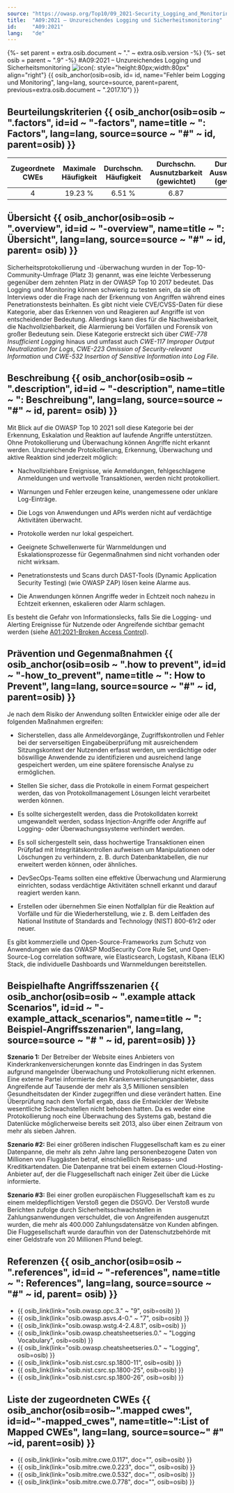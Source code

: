 ```yaml
---
source: "https://owasp.org/Top10/09_2021-Security_Logging_and_Monitoring_Failures/"
title:  "A09:2021 – Unzureichendes Logging und Sicherheitsmonitoring"
id:     "A09:2021"
lang:   "de"
---
```

{%- set parent = extra.osib.document ~ "." ~ extra.osib.version -%}
{%- set osib = parent ~ ".9" -%}
#A09:2021 – Unzureichendes Logging und Sicherheitsmonitoring ![icon](assets/TOP_10_Icons_Final_Security_Logging_and_Monitoring_Failures.png){: style="height:80px;width:80px" align="right"} {{ osib_anchor(osib=osib, id= id, name="Fehler beim Logging und Monitoring", lang=lang, source=source, parent=parent, previous=extra.osib.document ~ ".2017.10") }}


## Beurteilungskriterien {{ osib_anchor(osib=osib ~ ".factors", id=id ~ "-factors", name=title ~ ": Factors", lang=lang, source=source ~ "#" ~ id, parent=osib) }}

| Zugeordnete CWEs | Maximale Häufigkeit | Durchschn. Häufigkeit | Durchschn. Ausnutzbarkeit (gewichtet) | Durchschn. Auswirkungen (gewichtet) | Maximale Abdeckung | Durchschnittliche Abdeckung | Gesamtanzahl | CVEs insgesamt |
|:-------------:|:--------------------:|:--------------------:|:--------------:|:--------------:|:----------------------:|:---------------------:|:-------------------:|:------------:|
| 4           | 19.23 %             | 6.51 %              | 6.87                 | 4.99                | 53.67 %       | 39.97 %       | 53,615            | 242        |

## Übersicht {{ osib_anchor(osib=osib ~ ".overview", id=id ~ "-overview", name=title ~ ": Übersicht", lang=lang, source=source ~ "#" ~ id, parent= osib) }}

Sicherheitsprotokollierung und -überwachung wurden in der Top-10-Community-Umfrage (Platz 3) genannt, was eine leichte Verbesserung gegenüber dem zehnten Platz in der OWASP Top 10 2017 bedeutet. Das Logging und Monitoring können schwierig zu testen sein, da sie oft Interviews oder die Frage nach der Erkennung von Angriffen während eines Penetrationstests beinhalten. Es gibt nicht viele CVE/CVSS-Daten für diese Kategorie, aber das Erkennen von und Reagieren auf Angriffe ist von entscheidender Bedeutung. Allerdings kann dies für die Nachweisbarkeit, die Nachvollziehbarkeit, die Alarmierung bei Vorfällen und Forensik von großer Bedeutung sein. Diese Kategorie erstreckt sich über *CWE-778 Insufficient Logging* hinaus und umfasst auch *CWE-117 Improper Output Neutralization for Logs*, *CWE-223 Omission of Security-relevant Information* und *CWE-532 Insertion of Sensitive Information into Log File*.

## Beschreibung {{ osib_anchor(osib=osib ~ ".description", id=id ~ "-description", name=title ~ ": Beschreibung", lang=lang, source=source ~ "#" ~ id, parent= osib) }}

Mit Blick auf die OWASP Top 10 2021 soll diese Kategorie bei der Erkennung, Eskalation und Reaktion auf laufende Angriffe unterstützen. Ohne Protokollierung und Überwachung können Angriffe nicht erkannt werden. Unzureichende Protokollierung, Erkennung, Überwachung und aktive Reaktion sind jederzeit möglich:

- Nachvollziehbare Ereignisse, wie Anmeldungen, fehlgeschlagene Anmeldungen und wertvolle Transaktionen, werden nicht protokolliert.

- Warnungen und Fehler erzeugen keine, unangemessene oder unklare Log-Einträge.

- Die Logs von Anwendungen und APIs werden nicht auf verdächtige Aktivitäten überwacht.

- Protokolle werden nur lokal gespeichert.

- Geeignete Schwellenwerte für Warnmeldungen und Eskalationsprozesse für Gegenmaßnahmen sind nicht vorhanden oder nicht wirksam.

- Penetrationstests und Scans durch DAST-Tools (Dynamic Application Security Testing) (wie OWASP ZAP) lösen keine Alarme aus.

- Die Anwendungen können Angriffe weder in Echtzeit noch nahezu in Echtzeit erkennen, eskalieren oder Alarm schlagen.

Es besteht die Gefahr von Informationslecks, falls Sie die Logging- und Alerting Ereignisse für Nutzende oder Angreifende sichtbar gemacht werden (siehe [A01:2021-Broken Access Control](A01_2021-Broken_Access_Control.md)).

## Prävention und Gegenmaßnahmen {{ osib_anchor(osib=osib ~ ".how to prevent", id=id ~ "-how_to_prevent", name=title ~ ": How to Prevent", lang=lang, source=source ~ "#" ~ id, parent=osib) }}

Je nach dem Risiko der Anwendung sollten Entwickler einige oder alle der folgenden Maßnahmen ergreifen:

- Sicherstellen, dass alle Anmeldevorgänge, Zugriffskontrollen und Fehler bei der serverseitigen Eingabeüberprüfung mit ausreichendem Sitzungskontext der Nutzenden erfasst werden, um verdächtige oder böswillige Anwendende zu identifizieren und ausreichend lange gespeichert werden, um eine spätere forensische Analyse zu ermöglichen.

- Stellen Sie sicher, dass die Protokolle in einem Format gespeichert werden, das von Protokollmanagement Lösungen leicht verarbeitet werden können.

- Es sollte sichergestellt werden, dass die Protokolldaten korrekt umgewandelt werden, sodass Injection-Angriffe oder Angriffe auf Logging- oder Überwachungssysteme verhindert werden.
    
- Es soll sichergestellt sein, dass hochwertige Transaktionen einen Prüfpfad mit Integritätskontrollen aufweisen um Manipulationen oder Löschungen zu verhindern, z. B. durch Datenbanktabellen, die nur erweitert werden können, oder ähnliches.

- DevSecOps-Teams sollten eine effektive Überwachung und Alarmierung einrichten, sodass verdächtige Aktivitäten schnell erkannt und darauf reagiert werden kann.

- Erstellen oder übernehmen Sie einen Notfallplan für die Reaktion auf Vorfälle und für die Wiederherstellung, wie z. B. dem Leitfaden des National Institute of Standards and Technology (NIST) 800-61r2 oder neuer.

Es gibt kommerzielle und Open-Source-Frameworks zum Schutz von Anwendungen wie das OWASP ModSecurity Core Rule Set, und Open-Source-Log correlation software, wie Elasticsearch, Logstash, Kibana (ELK) Stack, die individuelle Dashboards und Warnmeldungen bereitstellen.

## Beispielhafte Angriffsszenarien {{ osib_anchor(osib=osib ~ ".example attack Scenarios", id=id ~ "-example_attack_scenarios", name=title ~ ": Beispiel-Angriffsszenarien", lang=lang, source=source ~ "# " ~ id, parent=osib) }}

**Szenario 1:**  Der Betreiber der Website eines Anbieters von Kinderkrankenversicherungen konnte das Eindringen in das System aufgrund mangelnder Überwachung und Protokollierung nicht erkennen. Eine externe Partei informierte den Krankenversicherungsanbieter, dass Angreifende auf Tausende der mehr als 3,5 Millionen sensiblen Gesundheitsdaten der Kinder zugegriffen und diese verändert hatten. Eine Überprüfung nach dem Vorfall ergab, dass die Entwickler der Website wesentliche Schwachstellen nicht behoben hatten. Da es weder eine Protokollierung noch eine Überwachung des Systems gab, bestand die Datenlücke möglicherweise bereits seit 2013, also über einen Zeitraum von mehr als sieben Jahren.

**Szenario #2:** Bei einer größeren indischen Fluggesellschaft kam es zu einer Datenpanne, die mehr als zehn Jahre lang personenbezogene Daten von Millionen von Fluggästen betraf, einschließlich Reisepass- und Kreditkartendaten. Die Datenpanne trat bei einem externen Cloud-Hosting-Anbieter auf, der die Fluggesellschaft nach einiger Zeit über die Lücke informierte.

**Szenario #3:** Bei einer großen europäischen Fluggesellschaft kam es zu einem meldepflichtigen Verstoß gegen die DSGVO. Der Verstoß wurde Berichten zufolge durch Sicherheitsschwachstellen in Zahlungsanwendungen verschuldet, die von Angreifenden ausgenutzt wurden, die mehr als 400.000 Zahlungsdatensätze von Kunden abfingen. Die Fluggesellschaft wurde daraufhin von der Datenschutzbehörde mit einer Geldstrafe von 20 Millionen Pfund belegt.

## Referenzen {{ osib_anchor(osib=osib ~ ".references", id=id ~ "-references", name=title ~ ": References", lang=lang, source=source ~ "#" ~ id, parent= osib) }}

- {{ osib_link(link="osib.owasp.opc.3." ~ "9", osib=osib) }} <!-- [OWASP Proaktive Kontrollen: Protokollierung und Überwachung implementieren](https://owasp.org/www-project-proactive-controls/v3/en/c9-security-logging.html) -->
- {{ osib_link(link="osib.owasp.asvs.4-0." ~ "7", osib=osib) }} <!-- [OWASP Application Security Verification Standard: V7 Logging and Monitoring](https://owasp.org/www-project-application-security-verification-standard) -->
- {{ osib_link(link="osib.owasp.wstg.4-2.4.8.1", osib=osib) }} <!--- war: [OWASP-Testleitfaden: Testen auf detaillierte Fehlercodes](https://owasp.org/www-project-web-security-testing-guide/v41/4-Web_Application_Security_Testing/08-Testing_for_Error_Handling/01-Testing_for_Error_Code) -->
- {{ osib_link(link="osib.owasp.cheatsheetseries.0." ~ "Logging Vocabulary", osib=osib) }} <!-- [OWASP Cheat Sheet: Application Logging Vocabulary](https://cheatsheetseries.owasp.org/cheatsheets/Application_Logging_Vocabulary_Cheat_Sheet.html) -->
- {{ osib_link(link="osib.owasp.cheatsheetseries.0." ~ "Logging", osib=osib) }} <!-- [OWASP Spickzettel: Protokollierung](https://cheatsheetseries.owasp.org/cheatsheets/Logging_Cheat_Sheet.html) -->
- {{ osib_link(link="osib.nist.csrc.sp.1800-11", osib=osib) }} <!--- [Datenintegrität: Wiederherstellung nach Ransomware und anderen zerstörerischen Ereignissen](https://csrc.nist.gov/publications/detail/sp/1800-11/final) -->
- {{ osib_link(link="osib.nist.csrc.sp.1800-25", osib=osib) }} <!--- [Datenintegrität: identifizierung und Schutz von Vermögenswerten vor Ransomware und anderen zerstörerischen Ereignissen](https://csrc.nist.gov/publications/detail/sp/1800-25/final) -->
- {{ osib_link(link="osib.nist.csrc.sp.1800-26", osib=osib) }} <!--- [Datenintegrität: Erkennen und Reagieren auf Ransomware und andere zerstörerische Ereignisse](https://csrc.nist.gov/publications/detail/sp/1800-26/final) -->

## Liste der zugeordneten CWEs {{ osib_anchor(osib=osib~".mapped cwes", id=id~"-mapped_cwes", name=title~":List of Mapped CWEs", lang=lang, source=source~" #" ~id, parent=osib) }}

- {{ osib_link(link="osib.mitre.cwe.0.117", doc="", osib=osib) }} <!-- [CWE-117: Unsachgemäße Ausgabeneutralisierung für Protokolle](https://cwe.mitre.org/data/definitions/117.html) -->
- {{ osib_link(link="osib.mitre.cwe.0.223", doc="", osib=osib) }} <!-- [CWE-223: Auslassung sicherheitsrelevanter Informationen](https://cwe.mitre.org/data/definitions/223.html) -->
- {{ osib_link(link="osib.mitre.cwe.0.532", doc="", osib=osib) }} <!-- [CWE-532: Einfügen vertraulicher Informationen in die Protokolldatei](https://cwe.mitre.org/data/definitions/532.html) -->
- {{ osib_link(link="osib.mitre.cwe.0.778", doc="", osib=osib) }} <!-- [CWE-778: Unzureichende Protokollierung](https://cwe.mitre.org/data/definitions/778.html) -->
